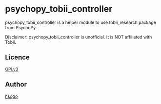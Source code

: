 psychopy_tobii_controller
============================

psychopy_tobii_controller is a helper module to use tobii_research package from PsychoPy.

Disclaimer: psychopy_tobii_controller is unofficial. It is NOT affiliated with Tobii.


## Licence

[GPLv3](https://github.com/hsogo/psychopy_tobii_controller/blob/master/LICENCE)

## Author

[hsogo](https://github.com/hsogo)

